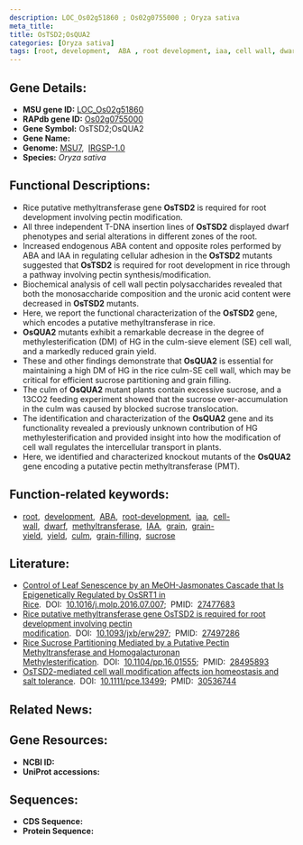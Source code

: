 ```yaml
---
description: LOC_Os02g51860 ; Os02g0755000 ; Oryza sativa
meta_title:
title: OsTSD2;OsQUA2
categories: [Oryza sativa]
tags: [root, development,  ABA , root development, iaa, cell wall, dwarf, methyltransferase, IAA, ABA, grain, grain yield, yield, culm, grain filling, sucrose]
---
```


## Gene Details:
- **MSU gene ID:** [LOC_Os02g51860](http://rice.uga.edu/cgi-bin/ORF_infopage.cgi?orf=LOC_Os02g51860)  
- **RAPdb gene ID:** [Os02g0755000](https://rapdb.dna.affrc.go.jp/locus/?name=Os02g0755000)  
- **Gene Symbol:** OsTSD2;OsQUA2
- **Gene Name:**
- **Genome:**  [MSU7](http://rice.uga.edu/),&nbsp;&nbsp;[IRGSP-1.0](https://rapdb.dna.affrc.go.jp/download/irgsp1.html)
- **Species:** *Oryza sativa*

## Functional Descriptions:
   - Rice putative methyltransferase gene **OsTSD2** is required for root development involving pectin modification.
   - All three independent T-DNA insertion lines of **OsTSD2** displayed dwarf phenotypes and serial alterations in different zones of the root.
   - Increased endogenous ABA content and opposite roles performed by ABA and IAA in regulating cellular adhesion in the **OsTSD2** mutants suggested that **OsTSD2** is required for root development in rice through a pathway involving pectin synthesis/modification.
   - Biochemical analysis of cell wall pectin polysaccharides revealed that both the monosaccharide composition and the uronic acid content were decreased in **OsTSD2** mutants.
   - Here, we report the functional characterization of the **OsTSD2** gene, which encodes a putative methyltransferase in rice.
   - **OsQUA2** mutants exhibit a remarkable decrease in the degree of methylesterification (DM) of HG in the culm-sieve element (SE) cell wall, and a markedly reduced grain yield.
   - These and other findings demonstrate that **OsQUA2** is essential for maintaining a high DM of HG in the rice culm-SE cell wall, which may be critical for efficient sucrose partitioning and grain filling.
   - The culm of **OsQUA2** mutant plants contain excessive sucrose, and a 13CO2 feeding experiment showed that the sucrose over-accumulation in the culm was caused by blocked sucrose translocation.
   - The identification and characterization of the **OsQUA2** gene and its functionality revealed a previously unknown contribution of HG methylesterification and provided insight into how the modification of cell wall regulates the intercellular transport in plants.
   - Here, we identified and characterized knockout mutants of the **OsQUA2** gene encoding a putative pectin methyltransferase (PMT).

## Function-related keywords:
   - [root](/tags/root/),&nbsp;&nbsp;[development](/tags/development/),&nbsp;&nbsp;[ABA](/tags/ABA/),&nbsp;&nbsp;[root-development](/tags/root-development/),&nbsp;&nbsp;[iaa](/tags/iaa/),&nbsp;&nbsp;[cell-wall](/tags/cell-wall/),&nbsp;&nbsp;[dwarf](/tags/dwarf/),&nbsp;&nbsp;[methyltransferase](/tags/methyltransferase/),&nbsp;&nbsp;[IAA](/tags/IAA/),&nbsp;&nbsp;[grain](/tags/grain/),&nbsp;&nbsp;[grain-yield](/tags/grain-yield/),&nbsp;&nbsp;[yield](/tags/yield/),&nbsp;&nbsp;[culm](/tags/culm/),&nbsp;&nbsp;[grain-filling](/tags/grain-filling/),&nbsp;&nbsp;[sucrose](/tags/sucrose/)

## Literature:
   - [Control of Leaf Senescence by an MeOH-Jasmonates Cascade that Is Epigenetically Regulated by OsSRT1 in Rice](https://www.doi.org/10.1016/j.molp.2016.07.007).&nbsp;&nbsp;DOI:&nbsp;&nbsp;[10.1016/j.molp.2016.07.007](https://www.doi.org/10.1016/j.molp.2016.07.007);&nbsp;&nbsp;PMID:&nbsp;&nbsp;[27477683](https://pubmed.ncbi.nlm.nih.gov/27477683/)
   - [Rice putative methyltransferase gene OsTSD2 is required for root development involving pectin modification](https://www.doi.org/10.1093/jxb/erw297).&nbsp;&nbsp;DOI:&nbsp;&nbsp;[10.1093/jxb/erw297](https://www.doi.org/10.1093/jxb/erw297);&nbsp;&nbsp;PMID:&nbsp;&nbsp;[27497286](https://pubmed.ncbi.nlm.nih.gov/27497286/)
   - [Rice Sucrose Partitioning Mediated by a Putative Pectin Methyltransferase and Homogalacturonan Methylesterification](https://www.doi.org/10.1104/pp.16.01555).&nbsp;&nbsp;DOI:&nbsp;&nbsp;[10.1104/pp.16.01555](https://www.doi.org/10.1104/pp.16.01555);&nbsp;&nbsp;PMID:&nbsp;&nbsp;[28495893](https://pubmed.ncbi.nlm.nih.gov/28495893/)
   - [OsTSD2-mediated cell wall modification affects ion homeostasis and salt tolerance](https://www.doi.org/10.1111/pce.13499).&nbsp;&nbsp;DOI:&nbsp;&nbsp;[10.1111/pce.13499](https://www.doi.org/10.1111/pce.13499);&nbsp;&nbsp;PMID:&nbsp;&nbsp;[30536744](https://pubmed.ncbi.nlm.nih.gov/30536744/)

## Related News:

## Gene Resources:
- **NCBI ID:**  []()
- **UniProt accessions:** [](https://www.uniprot.org/uniprotkb//entry)

## Sequences:
- **CDS Sequence:**
- **Protein Sequence:**
